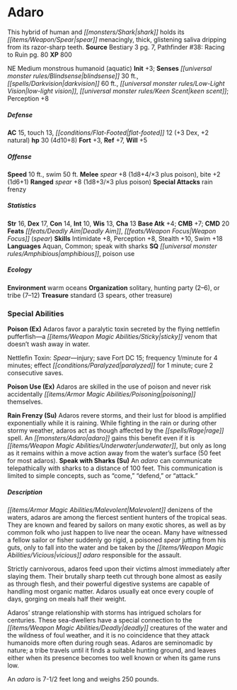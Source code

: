 ﻿---
cssclass: [monsters]
title1: Adaro
desc_short: This hybrid of human and shark holds its spear menacingly, thick, glistening
  saliva dripping from its razor-sharp teeth.
title2: Adaro
CR: 3
sources:
- name: Bestiary 3
  page: 7
  link: http://paizo.com/products/btpy8odu?Pathfinder-Roleplaying-Game-Bestiary-3
- name: 'Pathfinder #38: Racing to Ruin'
  page: 80
  link: http://paizo.com/pathfinder/adventurePath/theSerpentsSkull/v5748btpy8ddc
XP: 800
alignment: NE
size: Medium
type: monstrous humanoid
subtypes:
- aquatic
initiative:
  bonus: 3
senses:
  blindsense: 30
  darkvision: 60
  low-light vision: true
  keen scent: true
AC:
  AC: 15
  touch: 13
  flat_footed: 12
  components:
    dex: 3
    natural: 2
HP:
  HP: 30
  long: 4d10+8
saves:
  fort: 3
  ref: 7
  will: 5
speeds:
  base: 10
  swim: 50
attacks:
  melee:
  - - text: spear +8 (1d8+4/×3 plus poison)
      entries:
      - - damage: 1d8+4
          crit_multiplier: 3
        - effect: poison
      attack: spear
      bonus:
      - 8
    - text: bite +2 (1d6+1)
      entries:
      - - damage: 1d6+1
      attack: bite
      bonus:
      - 2
  ranged:
  - - text: spear +8 (1d8+3/×3 plus poison)
      entries:
      - - damage: 1d8+3
          crit_multiplier: 3
        - effect: poison
      attack: spear
      bonus:
      - 8
  special:
  - rain frenzy
ability_scores:
  STR: 16
  DEX: 17
  CON: 14
  INT: 10
  WIS: 13
  CHA: 13
BAB: 4
CMB: 7
CMD: 20
feats:
- name: Deadly Aim
- name: Weapon Focus (spear)
skills:
  Intimidate: 8
  Perception: 8
  Stealth: 10
  Swim: 18
languages:
- Aquan
- Common
- speak with sharks
special_qualities:
- amphibious
- poison use
ecology:
  environment: warm oceans
  organization: solitary, hunting party (2-6), or tribe (7-12)
  treasure_type: standard
  treasure:
  - 3 spears
  - other treasure
special_abilities:
  Poison (Ex): |-
    Adaros favor a paralytic toxin secreted by the flying nettlefin pufferfish-a sticky venom that doesn't wash away in water.

    Nettlefin Toxin: Spear-injury; save Fort DC 15; frequency 1/minute for 4 minutes; effect paralyzed for 1 minute; cure 2 consecutive saves.
  Poison Use (Ex): Adaros are skilled in the use of poison and never risk accidentally
    poisoning themselves.
  Rain Frenzy (Su): Adaros revere storms, and their lust for blood is amplified exponentially
    while it is raining. While fighting in the rain or during other stormy weather,
    adaros act as though affected by the rage spell. An adaro gains this benefit even
    if it is underwater, but only as long as it remains within a move action away
    from the water's surface (50 feet for most adaros).
  Speak with Sharks (Su): An adaro can communicate telepathically with sharks to a
    distance of 100 feet. This communication is limited to simple concepts, such as
    “come,” “defend,” or “attack.”
desc_long: |-
  Malevolent denizens of the waters, adaros are among the fiercest sentient hunters of the tropical seas. They are known and feared by sailors on many exotic shores, as well as by common folk who just happen to live near the ocean. Many have witnessed a fellow sailor or fisher suddenly go rigid, a poisoned spear jutting from his guts, only to fall into the water and be taken by the vicious adaro responsible for the assault.

  Strictly carnivorous, adaros feed upon their victims almost immediately after slaying them. Their brutally sharp teeth cut through bone almost as easily as through flesh, and their powerful digestive systems are capable of handling most organic matter. Adaros usually eat once every couple of days, gorging on meals half their weight.

  Adaros' strange relationship with storms has intrigued scholars for centuries. These sea-dwellers have a special connection to the deadly creatures of the water and the wildness of foul weather, and it is no coincidence that they attack humanoids more often during rough seas. Adaros are seminomadic by nature; a tribe travels until it finds a suitable hunting ground, and leaves either when its presence becomes too well known or when its game runs low.

  An adaro is 7-1/2 feet long and weighs 250 pounds.

---

# Adaro
This hybrid of human and _[[monsters/Shark|shark]]_ holds its _[[items/Weapon/Spear|spear]]_ menacingly, thick, glistening saliva dripping from its razor-sharp teeth.
**Source** Bestiary 3 pg. 7, Pathfinder #38: Racing to Ruin pg. 80
**XP** 800

NE Medium monstrous humanoid (aquatic)
**Init** +3; **Senses** _[[universal monster rules/Blindsense|blindsense]]_ 30 ft., _[[spells/Darkvision|darkvision]]_ 60 ft., _[[universal monster rules/Low-Light Vision|low-light vision]]_, _[[universal monster rules/Keen Scent|keen scent]]_; Perception +8

##### Defense

**AC** 15, touch 13, _[[conditions/Flat-Footed|flat-footed]]_ 12 (+3 Dex, +2 natural)
**hp** 30 (4d10+8)
**Fort** +3, **Ref** +7, **Will** +5

##### Offense
**Speed** 10 ft., swim 50 ft.
**Melee** _spear_ +8 (1d8+4/×3 plus poison), bite +2 (1d6+1)
**Ranged** _spear_ +8 (1d8+3/×3 plus poison)
**Special Attacks** rain frenzy

##### Statistics
**Str** 16, **Dex** 17, **Con** 14, **Int** 10, **Wis** 13, **Cha** 13
**Base Atk** +4; **CMB** +7; **CMD** 20
**Feats** _[[feats/Deadly Aim|Deadly Aim]]_, _[[feats/Weapon Focus|Weapon Focus]]_ (_spear_)
**Skills** Intimidate +8, Perception +8, Stealth +10, Swim +18
**Languages** Aquan, Common; speak with sharks
**SQ** _[[universal monster rules/Amphibious|amphibious]]_, poison use

##### Ecology

**Environment** warm oceans
**Organization** solitary, hunting party (2–6), or tribe (7–12)
**Treasure** standard (3 spears, other treasure)

### Special Abilities

**Poison (Ex)** Adaros favor a paralytic toxin secreted by the flying nettlefin pufferfish—a _[[items/Weapon Magic Abilities/Sticky|sticky]]_ venom that doesn’t wash away in water.

Nettlefin Toxin: _Spear_—injury; save Fort DC 15; frequency 1/minute for 4 minutes; effect _[[conditions/Paralyzed|paralyzed]]_ for 1 minute; cure 2 consecutive saves.

**Poison Use (Ex)** Adaros are skilled in the use of poison and never risk accidentally _[[items/Armor Magic Abilities/Poisoning|poisoning]]_ themselves.

**Rain Frenzy (Su)** Adaros revere storms, and their lust for blood is amplified exponentially while it is raining. While fighting in the rain or during other stormy weather, adaros act as though affected by the _[[spells/Rage|rage]]_ spell. An _[[monsters/Adaro|adaro]]_ gains this benefit even if it is _[[items/Weapon Magic Abilities/Underwater|underwater]]_, but only as long as it remains within a move action away from the water’s surface (50 feet for most adaros).
**Speak with Sharks (Su)** An _adaro_ can communicate telepathically with sharks to a distance of 100 feet. This communication is limited to simple concepts, such as “come,” “defend,” or “attack.”

##### Description

_[[items/Armor Magic Abilities/Malevolent|Malevolent]]_ denizens of the waters, adaros are among the fiercest sentient hunters of the tropical seas. They are known and feared by sailors on many exotic shores, as well as by common folk who just happen to live near the ocean. Many have witnessed a fellow sailor or fisher suddenly go rigid, a poisoned _spear_ jutting from his guts, only to fall into the water and be taken by the _[[items/Weapon Magic Abilities/Vicious|vicious]]_ _adaro_ responsible for the assault.

Strictly carnivorous, adaros feed upon their victims almost immediately after slaying them. Their brutally sharp teeth cut through bone almost as easily as through flesh, and their powerful digestive systems are capable of handling most organic matter. Adaros usually eat once every couple of days, gorging on meals half their weight.

Adaros’ strange relationship with storms has intrigued scholars for centuries. These sea-dwellers have a special connection to the _[[items/Weapon Magic Abilities/Deadly|deadly]]_ creatures of the water and the wildness of foul weather, and it is no coincidence that they attack humanoids more often during rough seas. Adaros are seminomadic by nature; a tribe travels until it finds a suitable hunting ground, and leaves either when its presence becomes too well known or when its game runs low.

An _adaro_ is 7-1/2 feet long and weighs 250 pounds.